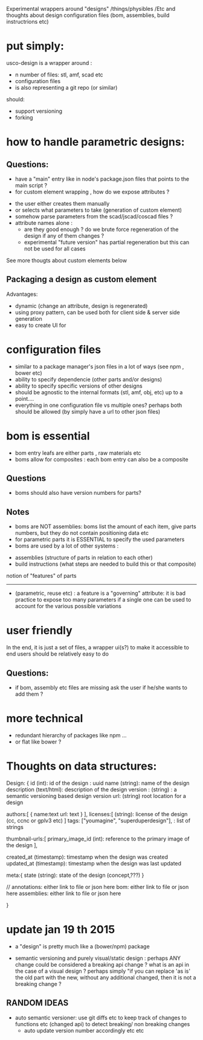 Experimental wrappers around "designs" /things/physibles /Etc
and thoughts about design configuration files (bom, assemblies, build instructrions etc)


put simply:
===========
usco-design is a wrapper around :
 - n number of files: stl, amf, scad etc
 - configuration files
 - is also representing a git repo (or similar)
 
 should:
 - support versioning
 - forking
 
how to handle parametric designs:
=================================

Questions:
----------
- have a "main" entry like in node's package.json files that points to 
the main script ?
- for custom element wrapping , how do we expose attributes ?
 * the user either creates them manually
 * or selects what parameters to take (generation of custom element)
 * somehow parse parameters from the scad/jscad/coscad files ?
 * attribute names alone : 
   - are they good enough ? do we brute force regeneration of 
 the design if any of them changes ?
   - experimental "future version"  has partial regeneration but this can not
   be used for all cases
 
See more thougts about custom elements below


Packaging a design as custom element
------------------------------------
Advantages:
 - dynamic (change an attribute, design is regenerated)
 - using proxy pattern, can be used both for client side & server side generation
 - easy to create UI for
 

configuration files
===================
- similar to a package manager's json files in a lot of ways (see npm , bower etc)
- ability to specify dependencie (other parts and/or designs)
- ability to specify specific versions of other designs
- should be agnostic to the internal formats (stl, amf, obj, etc) up to a point....
- everything in one configuration file vs multiple ones? perhaps both should
be allowed (by simply have a url to other json files)


bom is essential
================

- bom entry leafs are either parts , raw materials etc
- boms allow for composites : each bom entry can also be a composite

Questions
---------
- boms should also have version numbers for parts?

Notes
-----
- boms are NOT assemblies: boms list the amount of each item,
give parts numbers, but they do not contain positioning data etc 
- for parametric parts it is ESSENTIAL to specify the used parameters
- boms are used by a lot of other systems : 
 * assemblies (structure of parts in relation to each other)
 * build instructions (what steps are needed to build this or that composite)
 

notion of "features" of parts
-------------------- --------
- (parametric, reuse etc) : a feature is a "governing" attribute:  it is bad practice
to expose too many parameters if a single one can be used to account for the various 
possible variations


user friendly
=============

In the end, it is just a set of files, a wrapper ui(s?) to make it accessible
to end users should be relatively easy to do

Questions:
---------
- if bom, assembly etc files are missing ask the user if he/she
wants to add them ?


more technical
==============
- redundant hierarchy of packages like npm ...
- or flat like bower ?


Thoughts on data structures: 
============================


Design:
{
  id (int): id of the design : uuid 
  name (string): name of the design
  description (text/html): description of the design
  version : (string) : a semantic versioning based design version
  url: (string) root location for a design
  
  authors:[
   {
    name:text
    url: text
   }
  ],
  licenses:[
   (string): license of the design (cc, ccnc or gplv3 etc)
  ]
  tags: ["youmagine", "superduperdesign"], : list of strings
  
  thumbnail-urls:[
    primary_image_id (int): reference to the primary image of the design
  ],
  
  
  created_at (timestamp): timestamp when the design was created
  updated_at (timestamp): timestamp when the design was last updated
  
  meta:{
    state (string): state of the design (concept,???)
  }
  
  //
  annotations: either link to file or json here
  bom: either link to file or json here
  assemblies: either link to file or json here

}


update jan 19 th 2015
=====================

- a "design" is pretty much like a (bower/npm) package

- semantic versioning and purely visual/static design : perhaps ANY change could be considered
a breaking api change ? what is an api in the case of  a visual design ? 
perhaps simply "if you can replace 'as is' the old part with the new, without any additional
changed, then it is not a breaking change ?


RANDOM IDEAS
------------

- auto semantic versioner: use git diffs etc to keep track of changes to functions 
etc (changed api) to detect breaking/ non breaking changes
   * auto update version number accordingly etc etc

